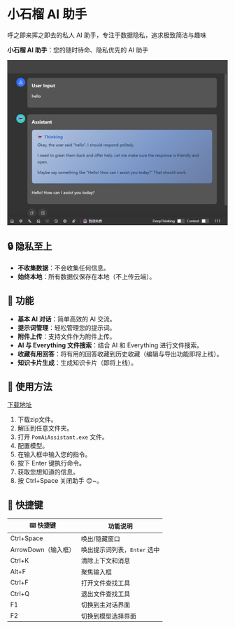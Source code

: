 # 小石榴 AI 助手

呼之即来挥之即去的私人 AI 助手，专注于数据隐私，追求极致简洁与趣味

**小石榴 AI 助手**：您的随时待命、隐私优先的 AI 助手

![alt text](image.png)

## 🔒 隐私至上

- **不收集数据**：不会收集任何信息。
- **始终本地**：所有数据仅保存在本地（不上传云端）。

## 🚀 功能

- **基本 AI 对话**：简单高效的 AI 交流。
- **提示词管理**：轻松管理您的提示词。
- **附件上传**：支持文件作为附件上传。
- **AI 与 Everything 文件搜索**：结合 AI 和 Everything 进行文件搜索。
- **收藏有用回答**：将有用的回答收藏到历史收藏（编辑与导出功能即将上线）。
- **知识卡片生成**：生成知识卡片（即将上线）。

## 📝 使用方法

[下载地址](https://github.com/Magic-zhu/PomAIAssistant/releases)

1. 下载zip文件。
2. 解压到任意文件夹。
3. 打开 `PomAiAssistant.exe` 文件。
4. 配置模型。
5. 在输入框中输入您的指令。
6. 按下 Enter 键执行命令。
7. 获取您想知道的信息。
8. 按 Ctrl+Space 关闭助手 😊~。

## 📌 快捷键

| ⌨️ 快捷键           | 功能说明                     |
| ------------------- | ---------------------------- |
| Ctrl+Space          | 唤出/隐藏窗口                |
| ArrowDown（输入框） | 唤出提示词列表，`Enter` 选中 |
| Ctrl+K              | 清除上下文和消息             |
| Alt+F               | 聚焦输入框                   |
| Ctrl+F              | 打开文件查找工具             |
| Ctrl+Q              | 退出文件查找工具             |
| F1                  | 切换到主对话界面             |
| F2                  | 切换到模型选择界面           |
